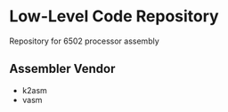 # Low-Level Code Repository

Repository for 6502 processor assembly

## Assembler Vendor

- k2asm
- vasm
